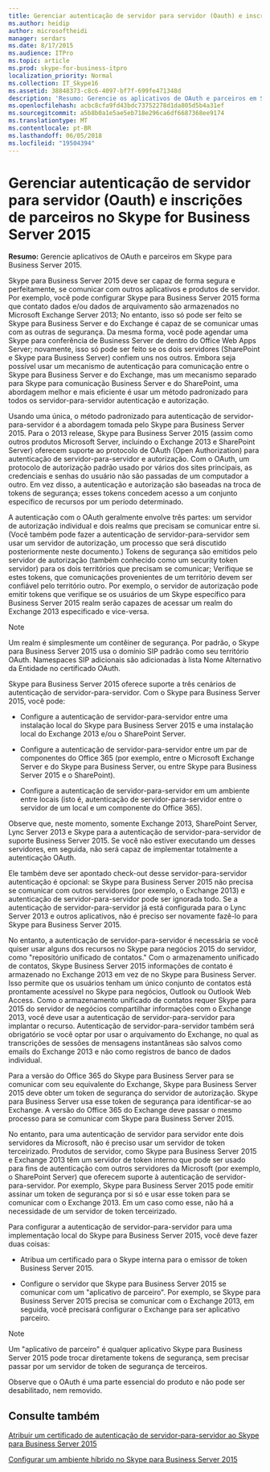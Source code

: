 ```yaml
---
title: Gerenciar autenticação de servidor para servidor (Oauth) e inscrições de parceiros no Skype for Business Server 2015
ms.author: heidip
author: microsoftheidi
manager: serdars
ms.date: 8/17/2015
ms.audience: ITPro
ms.topic: article
ms.prod: skype-for-business-itpro
localization_priority: Normal
ms.collection: IT_Skype16
ms.assetid: 38848373-c8c6-4097-bf7f-699fe471348d
description: 'Resumo: Gerencie os aplicativos de OAuth e parceiros em Skype para Business Server 2015.'
ms.openlocfilehash: acbc8cfa9fd43bdc73752278d1da805d5b4a31ef
ms.sourcegitcommit: a5b8b0a1e5ae5eb718e296ca6df6687368ee9174
ms.translationtype: MT
ms.contentlocale: pt-BR
ms.lasthandoff: 06/05/2018
ms.locfileid: "19504394"
---
```

# <a name="manage-server-to-server-authentication-oauth-and-partner-applications-in-skype-for-business-server-2015"></a>Gerenciar autenticação de servidor para servidor (Oauth) e inscrições de parceiros no Skype for Business Server 2015
 
**Resumo:** Gerencie aplicativos de OAuth e parceiros em Skype para Business Server 2015.
  
Skype para Business Server 2015 deve ser capaz de forma segura e perfeitamente, se comunicar com outros aplicativos e produtos de servidor. Por exemplo, você pode configurar Skype para Business Server 2015 forma que contato dados e/ou dados de arquivamento são armazenados no Microsoft Exchange Server 2013; No entanto, isso só pode ser feito se Skype para Business Server e do Exchange é capaz de se comunicar umas com as outras de segurança. Da mesma forma, você pode agendar uma Skype para conferência de Business Server de dentro do Office Web Apps Server; novamente, isso só pode ser feito se os dois servidores (SharePoint e Skype para Business Server) confiem uns nos outros. Embora seja possível usar um mecanismo de autenticação para comunicação entre o Skype para Business Server e do Exchange, mas um mecanismo separado para Skype para comunicação Business Server e do SharePoint, uma abordagem melhor e mais eficiente é usar um método padronizado para todos os servidor-para-servidor autenticação e autorização.
  
Usando uma única, o método padronizado para autenticação de servidor-para-servidor é a abordagem tomada pelo Skype para Business Server 2015. Para o 2013 release, Skype para Business Server 2015 (assim como outros produtos Microsoft Server, incluindo o Exchange 2013 e SharePoint Server) oferecem suporte ao protocolo de OAuth (Open Authorization) para autenticação de servidor-para-servidor e autorização. Com o OAuth, um protocolo de autorização padrão usado por vários dos sites principais, as credenciais e senhas do usuário não são passadas de um computador a outro. Em vez disso, a autenticação e autorização são baseadas na troca de tokens de segurança; esses tokens concedem acesso a um conjunto específico de recursos por um período determinado.
  
A autenticação com o OAuth geralmente envolve três partes: um servidor de autorização individual e dois realms que precisam se comunicar entre si. (Você também pode fazer a autenticação de servidor-para-servidor sem usar um servidor de autorização, um processo que será discutido posteriormente neste documento.) Tokens de segurança são emitidos pelo servidor de autorização (também conhecido como um security token servidor) para os dois territórios que precisam se comunicar; Verifique se estes tokens, que comunicações provenientes de um território devem ser confiável pelo território outro. Por exemplo, o servidor de autorização pode emitir tokens que verifique se os usuários de um Skype específico para Business Server 2015 realm serão capazes de acessar um realm do Exchange 2013 especificado e vice-versa.
  
> [!NOTE]
> Um realm é simplesmente um contêiner de segurança. Por padrão, o Skype para Business Server 2015 usa o domínio SIP padrão como seu território OAuth. Namespaces SIP adicionais são adicionadas à lista Nome Alternativo da Entidade no certificado OAuth. 
  
Skype para Business Server 2015 oferece suporte a três cenários de autenticação de servidor-para-servidor. Com o Skype para Business Server 2015, você pode:
  
- Configure a autenticação de servidor-para-servidor entre uma instalação local do Skype para Business Server 2015 e uma instalação local do Exchange 2013 e/ou o SharePoint Server.
    
- Configure a autenticação de servidor-para-servidor entre um par de componentes do Office 365 (por exemplo, entre o Microsoft Exchange Server e do Skype para Business Server, ou entre Skype para Business Server 2015 e o SharePoint).
    
- Configure a autenticação de servidor-para-servidor em um ambiente entre locais (isto é, autenticação de servidor-para-servidor entre o servidor de um local e um componente do Office 365).
    
Observe que, neste momento, somente Exchange 2013, SharePoint Server, Lync Server 2013 e Skype para a autenticação de servidor-para-servidor de suporte Business Server 2015. Se você não estiver executando um desses servidores, em seguida, não será capaz de implementar totalmente a autenticação OAuth.
  
Ele também deve ser apontado check-out desse servidor-para-servidor autenticação é opcional: se Skype para Business Server 2015 não precisa se comunicar com outros servidores (por exemplo, o Exchange 2013) e autenticação de servidor-para-servidor pode ser ignorada todo. Se a autenticação de servidor-para-servidor já está configurada para o Lync Server 2013 e outros aplicativos, não é preciso ser novamente fazê-lo para Skype para Business Server 2015. 
  
No entanto, a autenticação de servidor-para-servidor é necessária se você quiser usar alguns dos recursos no Skype para negócios 2015 do servidor, como "repositório unificado de contatos." Com o armazenamento unificado de contatos, Skype Business Server 2015 informações de contato é armazenado no Exchange 2013 em vez de no Skype para Business Server. Isso permite que os usuários tenham um único conjunto de contatos está prontamente acessível no Skype para negócios, Outlook ou Outlook Web Access. Como o armazenamento unificado de contatos requer Skype para 2015 do servidor de negócios compartilhar informações com o Exchange 2013, você deve usar a autenticação de servidor-para-servidor para implantar o recurso. Autenticação de servidor-para-servidor também será obrigatório se você optar por usar o arquivamento do Exchange, no qual as transcrições de sessões de mensagens instantâneas são salvos como emails do Exchange 2013 e não como registros de banco de dados individual.
  
Para a versão do Office 365 do Skype para Business Server para se comunicar com seu equivalente do Exchange, Skype para Business Server 2015 deve obter um token de segurança do servidor de autorização. Skype para Business Server usa esse token de segurança para identificar-se ao Exchange. A versão do Office 365 do Exchange deve passar o mesmo processo para se comunicar com Skype para Business Server 2015.
  
No entanto, para uma autenticação de servidor para servidor ente dois servidores da Microsoft, não é preciso usar um servidor de token terceirizado. Produtos de servidor, como Skype para Business Server 2015 e Exchange 2013 têm um servidor de token interno que pode ser usado para fins de autenticação com outros servidores da Microsoft (por exemplo, o SharePoint Server) que oferecem suporte à autenticação de servidor-para-servidor. Por exemplo, Skype para Business Server 2015 pode emitir assinar um token de segurança por si só e usar esse token para se comunicar com o Exchange 2013. Em um caso como esse, não há a necessidade de um servidor de token terceirizado.
  
Para configurar a autenticação de servidor-para-servidor para uma implementação local do Skype para Business Server 2015, você deve fazer duas coisas:
  
- Atribua um certificado para o Skype interna para o emissor de token Business Server 2015.
    
- Configure o servidor que Skype para Business Server 2015 se comunicar com um "aplicativo de parceiro". Por exemplo, se Skype para Business Server 2015 precisa se comunicar com o Exchange 2013, em seguida, você precisará configurar o Exchange para ser aplicativo parceiro.
    
> [!NOTE]
> Um "aplicativo de parceiro" é qualquer aplicativo Skype para Business Server 2015 pode trocar diretamente tokens de segurança, sem precisar passar por um servidor de token de segurança de terceiros. 
  
Observe que o OAuth é uma parte essencial do produto e não pode ser desabilitado, nem removido.
  
## <a name="see-also"></a>Consulte também

[Atribuir um certificado de autenticação de servidor-para-servidor ao Skype para Business Server 2015](assign-a-server-to-server-certificate.md)
  
[Configurar um ambiente híbrido no Skype para Business Server 2015](configure-a-hybrid-environment.md)